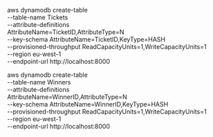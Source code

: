 aws dynamodb create-table \
    --table-name Tickets \
    --attribute-definitions \
        AttributeName=TicketID,AttributeType=N \
    --key-schema AttributeName=TicketID,KeyType=HASH   \
    --provisioned-throughput ReadCapacityUnits=1,WriteCapacityUnits=1 \
    --region eu-west-1 \
    --endpoint-url http://localhost:8000

aws dynamodb create-table \
    --table-name Winners \
    --attribute-definitions \
        AttributeName=WinnerID,AttributeType=N \
    --key-schema AttributeName=WinnerID,KeyType=HASH   \
    --provisioned-throughput ReadCapacityUnits=1,WriteCapacityUnits=1 \
    --region eu-west-1 \
    --endpoint-url http://localhost:8000